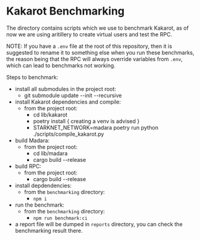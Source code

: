 # Kakarot Benchmarking

The directory contains scripts which we use to benchmark Kakarot, as of now we
are using aritillery to create virtual users and test the RPC.

NOTE: If you have a `.env` file at the root of this repository, then it is
suggested to rename it to something else when you run these benchmarks, the
reason being that the RPC will always override variables from `.env`, which can
lead to benchmarks not working.

Steps to benchmark:

- install all submodules in the project root:
  - git submodule update --init --recursive
- install Kakarot dependencies and compile:
  - from the project root:
    - cd lib/kakarot
    - poetry install { creating a venv is advised }
    - STARKNET_NETWORK=madara poetry run python ./scripts/compile_kakarot.py
- build Madara:
  - from the project root:
    - cd lib/madara
    - cargo build --release
- build RPC:
  - from the project root:
    - cargo build --release
- install depdendencies:
  - from the `benchmarking` directory:
    - `npm i`
- run the benchmark:
  - from the `benchmarking` directory:
    - `npm run benchmark:ci`
- a report file will be dumped in `reports` directory, you can check the
  benchmarking result there.
